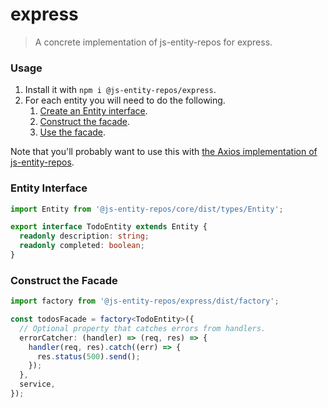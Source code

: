 # express
> A concrete implementation of js-entity-repos for express.

### Usage
1. Install it with `npm i @js-entity-repos/express`.
1. For each entity you will need to do the following.
    1. [Create an Entity interface](#entity-interface).
    1. [Construct the facade](#construct-the-facade).
    1. [Use the facade](https://github.com/js-entity-repos/core/blob/master/docs/facade.md).

Note that you'll probably want to use this with [the Axios implementation of js-entity-repos](https://github.com/js-entity-repos/axios).

### Entity Interface

```ts
import Entity from '@js-entity-repos/core/dist/types/Entity';

export interface TodoEntity extends Entity {
  readonly description: string;
  readonly completed: boolean;
}
```

### Construct the Facade

```ts
import factory from '@js-entity-repos/express/dist/factory';

const todosFacade = factory<TodoEntity>({
  // Optional property that catches errors from handlers.
  errorCatcher: (handler) => (req, res) => {
    handler(req, res).catch((err) => {
      res.status(500).send();
    });
  },
  service,
});
```
